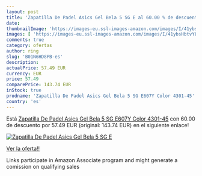 ```yaml
---
layout: post
title: 'Zapatilla De Padel Asics Gel Bela 5 SG E al 60.00 % de descuento'
date: 
thumbnailImage: 'https://images-eu.ssl-images-amazon.com/images/I/41ybsHbtvYL._SL200_.jpg'
images: [ 'https://images-eu.ssl-images-amazon.com/images/I/41ybsHbtvYL._SL200_.jpg' ]
comments: true
category: ofertas
author: ring
slug: 'B01N6HD8PB-es'
description:
actualPrice: 57.49 EUR
currency: EUR
price: 57.49
comparePrice: 143.74 EUR
inStock: true
prodname: 'Zapatilla De Padel Asics Gel Bela 5 SG E607Y Color 4301-45'
country: 'es'
---
```


Está [Zapatilla De Padel Asics Gel Bela 5 SG E607Y Color 4301-45](https://www.amazon.es/dp/B01N6HD8PB/?tag=tolees-21) con 60.00 de descuento por 57.49 EUR (original: 143.74 EUR) en el siguiente enlace!

[![Zapatilla De Padel Asics Gel Bela 5 SG E](https://images-eu.ssl-images-amazon.com/images/I/41ybsHbtvYL._SL200_.jpg)](https://www.amazon.es/dp/B01N6HD8PB/?tag=tolees-21)

[Ver la oferta!!](https://www.amazon.es/dp/B01N6HD8PB/?tag=tolees-21)

Links participate in Amazon Associate program and might generate a comission on qualifying sales


